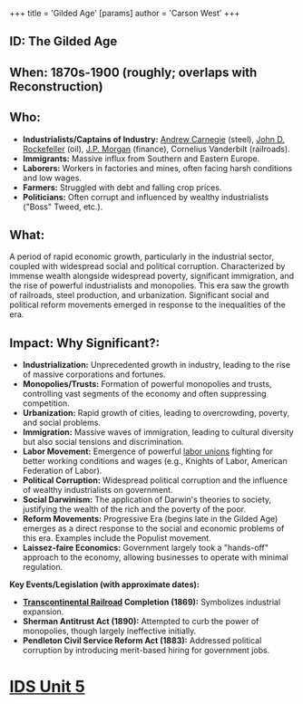 +++
 title = 'Gilded Age'
[params]
	author = 'Carson West'
+++
## ID: The Gilded Age

## When: 1870s-1900 (roughly; overlaps with Reconstruction)

## Who:
* **Industrialists/Captains of Industry:**  [Andrew Carnegie](./../andrew-carnegie/) (steel), [John D. Rockefeller](./../john-d.-rockefeller/) (oil), [J.P. Morgan](./../j.p.-morgan/) (finance), Cornelius Vanderbilt (railroads).
* **Immigrants:**  Massive influx from Southern and Eastern Europe.
* **Laborers:**  Workers in factories and mines, often facing harsh conditions and low wages.
* **Farmers:**  Struggled with debt and falling crop prices.
* **Politicians:**  Often corrupt and influenced by wealthy industrialists ("Boss" Tweed, etc.).

## What: 
A period of rapid economic growth, particularly in the industrial sector, coupled with widespread social and political corruption.  Characterized by immense wealth alongside widespread poverty, significant immigration, and the rise of powerful industrialists and monopolies.  This era saw the growth of railroads, steel production, and urbanization.  Significant social and political reform movements emerged in response to the inequalities of the era.

## Impact: Why Significant?:
* **Industrialization:**  Unprecedented growth in industry, leading to the rise of massive corporations and fortunes.
* **Monopolies/Trusts:**  Formation of powerful monopolies and trusts, controlling vast segments of the economy and often suppressing competition.
* **Urbanization:**  Rapid growth of cities, leading to overcrowding, poverty, and social problems.
* **Immigration:**  Massive waves of immigration, leading to cultural diversity but also social tensions and discrimination.
* **Labor Movement:**  Emergence of powerful [labor unions](./../labor-unions/) fighting for better working conditions and wages (e.g., Knights of Labor, American Federation of Labor).
* **Political Corruption:**  Widespread political corruption and the influence of wealthy industrialists on government.
* **Social Darwinism:**  The application of Darwin's theories to society, justifying the wealth of the rich and the poverty of the poor.
* **Reform Movements:**  Progressive Era (begins late in the Gilded Age) emerges as a direct response to the social and economic problems of this era.  Examples include the Populist movement.
* **Laissez-faire Economics:**  Government largely took a "hands-off" approach to the economy, allowing businesses to operate with minimal regulation.

**Key Events/Legislation (with approximate dates):**

* **[Transcontinental Railroad](./../transcontinental-railroad/) Completion (1869):**  Symbolizes industrial expansion.
* **Sherman Antitrust Act (1890):**  Attempted to curb the power of monopolies, though largely ineffective initially.
* **Pendleton Civil Service Reform Act (1883):**  Addressed political corruption by introducing merit-based hiring for government jobs.



# [IDS Unit 5](./../ids-unit-5/)